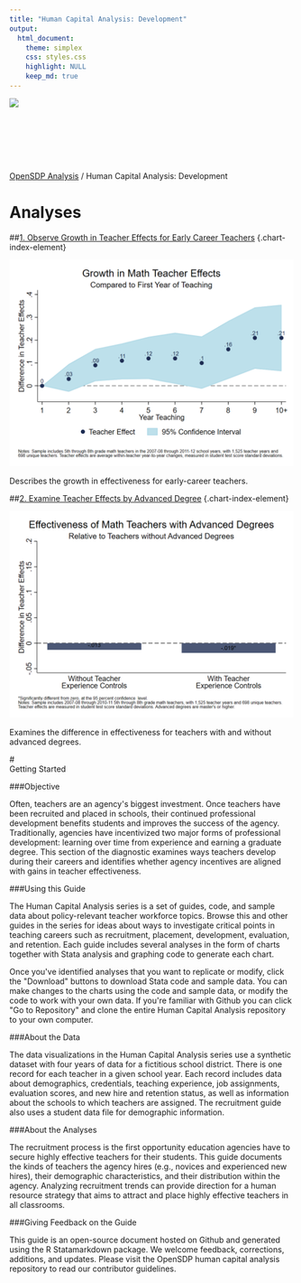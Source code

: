 ```yaml
---
title: "Human Capital Analysis: Development"
output: 
  html_document:
    theme: simplex
    css: styles.css
    highlight: NULL
    keep_md: true
---
```


<div class="navbar navbar-default navbar-fixed-top" id="logo">
<div class="container">
<img src="OpenSDP-Banner_crimson.jpg" style="display: block; margin: 0 auto; height: 115px;">
</div>
</div>

[OpenSDP Analysis](http://opensdp.github.io./analysis)  /  Human Capital Analysis: Development

# Analyses

##[1. Observe Growth in Teacher Effects for Early Career Teachers](Growth_in_Teacher_Effects.html) {.chart-index-element}

[![](Returns_To_Teaching_Experience_Math.png)](Growth_in_Teacher_Effects.html)

Describes the growth in effectiveness for early-career teachers. 

##[2. Examine Teacher Effects by Advanced Degree](Teacher_Effects_Advanced_Degree.html) {.chart-index-element}

[![](Teacher_Effects_Advanced_Degree_Math.png)](Teacher_Effects_Advanced_Degree.html)

Examines the difference in effectiveness for teachers with and without advanced degrees.


#<br style="clear:both">Getting Started

###Objective

Often, teachers are an agency's biggest investment. Once teachers have been recruited and placed in schools, their continued professional development benefits students and improves the success of the agency. Traditionally, agencies have incentivized two major forms of professional development: learning over time from experience and earning a graduate degree. This section of the diagnostic examines ways teachers develop during their careers and identifies whether agency incentives are aligned with gains in teacher effectiveness.  

###Using this Guide

The Human Capital Analysis series is a set of guides, code, and sample data about policy-relevant teacher workforce topics. Browse this and other guides in the series for ideas about ways to investigate critical points in teaching careers such as recruitment, placement, development, evaluation, and retention. Each guide includes several analyses in the form of charts together with Stata analysis and graphing code to generate each chart.

Once you've identified analyses that you want to replicate or modify, click the "Download" buttons to download Stata code and sample data. You can make changes to the charts using the code and sample data, or modify the code to work with your own data. If you're familiar with Github you can click "Go to Repository" and clone the entire Human Capital Analysis repository to your own computer.

###About the Data

The data visualizations in the Human Capital Analysis series use a synthetic dataset with four years of data for a fictitious school district. There is one record for each teacher in a given school year. Each record includes data about demographics, credentials, teaching experience, job assignments, evaluation scores, and new hire and retention status, as well as information about the schools to which teachers are assigned. The recruitment guide also uses a student data file for demographic information.

###About the Analyses

The recruitment process is the first opportunity education agencies have to secure highly effective teachers for their students. This guide documents the kinds of teachers the agency hires (e.g., novices and experienced new hires), their demographic characteristics, and their distribution within the agency. Analyzing recruitment trends can provide direction for a human resource strategy that aims to attract and place highly effective teachers in all classrooms.

###Giving Feedback on the Guide

This guide is an open-source document hosted on Github and generated using the R Statamarkdown package. We welcome feedback, corrections, additions, and updates. Please visit the OpenSDP human capital analysis repository to read our contributor guidelines.
